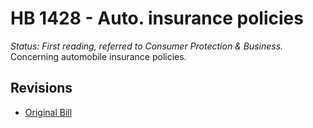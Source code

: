 # HB 1428 - Auto. insurance policies
*Status: First reading, referred to Consumer Protection & Business.*
Concerning automobile insurance policies.

## Revisions
* [Original Bill](1/)